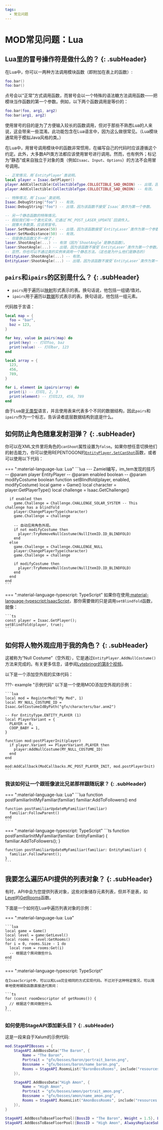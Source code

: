 ```yaml
---
tags:
  - 常见问题
---
```


# MOD常见问题：Lua

## Lua里的冒号操作符是做什么的？ {: .subHeader}

在Lua中，你可以一两种方法调用模块函数（即附加在表上的函数）:

```lua
foo.bar()
foo:bar()
```

点号会以“正常”方式调用函数，而冒号会以一个特殊的语法糖方法调用函数——把模块当作函数的第一个参数。例如，以下两个函数调用是等价的：

```lua
foo.bar(foo, arg1, arg2)
foo:bar(arg1, arg2)
```

使用冒号的目的是为了方便输入较长的函数调用，但对于那些不熟悉Lua的人来说，这会带来一些混淆。此功能包含在Lua语言中，因为这么做很常见。（Lua模块通常用于模拟Java风格的类。）

在Lua中，用冒号调用模块中的函数非常惯用，在编写自己的代码时应该遵循这个约定。此外，大多数API类方法都应该使用冒号进行调用。然而，也有例外；标记为“静态”或来自独立于对象的类（例如`Isaac`、`Input`、`Options`）的方法不会用冒号调用。

```lua
-- 正常情况，用`EntityPlayer`类说明。
local player = Isaac.GetPlayer()
player.AddCollectible(CollectibleType.COLLECTIBLE_SAD_ONION) -- 出错，因为该函数接受`EntityPlayer`类作为第一个参数。
player:AddCollectible(CollectibleType.COLLECTIBLE_SAD_ONION) -- 有效。

-- 特殊情况，用`Isaac`类说明。
Isaac.DebugString("foo") -- 有效。
Isaac:DebugString("foo") -- 出错，因为该函数不接受`Isaac`类作为第一个参数。

-- 另一个静态函数的特殊情况。
-- 假如我们有一个激光实体，它通过`MC_POST_LASER_UPDATE`回调传入。
-- 就像大多数类，应该用冒号。
laser.SetMaxDistance(50) -- 出错，因为该函数接受`EntityLaser`类作为第一个参数。
laser:SetMaxDistance(50) -- 有效。
-- 但是静态函数又不一样了：
laser.ShootAngle(...) -- 有效（因为`ShootAngle`是静态函数）。
laser:ShootAngle(...) -- 出错，因为该函数不接受`EntityLaser`类作为第一个参数。
-- 显然，你也可以不通过类的实例来调用一个静态方法。（这也是为什么他们是静态的）
EntityLaser.ShootAngle(...) -- 有效。
EntityLaser:ShootAngle(...) -- 出错，因为该函数不接受`EntityLaser`类作为第一个参数。
```

## `pairs`和`ipairs`的区别是什么？ {: .subHeader}

- `pairs`用于遍历以[映射](https://en.wikipedia.org/wiki/Associative_array)形式表示的表。换句话说，他包括一组键/值对。
- `ipairs`用于遍历以[数据](https://en.wikipedia.org/wiki/Array_data_structure)形式表示的表。换句话说，他包括一组元素。

代码胜于言语：

```lua
local map = {
  foo = "bar",
  baz = 123,
}

for key, value in pairs(map) do
  print(key) -- 打印foo, baz
  print(value) -- 打印bar, 123
end
```

```lua
local array = {
  123,
  456,
  789,
}

for i, element in ipairs(array) do
  print(i) -- 打印1, 2, 3
  print(element) -- 打印123, 456, 789
end
```

由于Lua是[无类型](https://www.tutorialspoint.com/What-are-the-differences-between-untyped-and-dynamically-typed-programming-languages)语言，并且使用表来代表多个不同的数据结构，因此`pairs`和`ipairs`作为一个标志，告诉读者底层数据结构到底是什么。

## 如何防止角色随意发射泪弹？ {: .subHeader}

你可以在XML文件里将角色的`canShoot`属性设置为`false`。如果你想任意切换他们的射击能力，你可以使用REPENTOGON的[`EntityPlayer.SetCanShot`](https://repentogon.com/EntityPlayer.html#setcanshoot)函数，或者可以使用以下代码：

=== ":material-language-lua: Lua"
    ```lua
    --- Zamiel编写，im_tem发现的技巧
    -- @param player EntityPlayer
    -- @param enabled boolean
    -- @param modifyCostume boolean
    function setBlindfold(player, enabled, modifyCostume)
      local game = Game()
      local character = player:GetPlayerType()
      local challenge = Isaac.GetChallenge()

      if enabled then
        game.Challenge = Challenge.CHALLENGE_SOLAR_SYSTEM -- This challenge has a blindfold
        player:ChangePlayerType(character)
        game.Challenge = challenge

        -- 自动应用角色外观。
        if not modifyCostume then
          player:TryRemoveNullCostume(NullItemID.ID_BLINDFOLD)
        end
      else
        game.Challenge = Challenge.CHALLENGE_NULL
        player:ChangePlayerType(character)
        game.Challenge = challenge

        if modifyCostume then
          player:TryRemoveNullCostume(NullItemID.ID_BLINDFOLD)
        end
      end
    end
    ```

=== ":material-language-typescript: TypeScript"
   如果你在使用[:material-language-typescript:IsaacScript](https://isaacscript.github.io/)，那你需要做的只是调用`setBlindfold`函数，就像：

    ```ts
    const player = Isaac.GetPlayer();
    setBlindfold(player, true);
    ```

## 如何将人物外观应用于我的角色？ {: .subHeader}

这被称为“Null Costume”（空外观），它是通过`EntityPlayer.AddNullCostume()`方法来完成的。有关更多信息，请参阅[Lytebringr的第8个视频](https://www.youtube.com/watch?v=R1CdCyGL1DQ&list=PLMZJyHSWa_My5DDoTQcKCgs475xIpQHSF&index=9)。

以下是一个添加空外观的实体代码：

???- example "示例代码"
    以下是一个使用MOD添加空外观的示例：

    ```lua
    local mod = RegisterMod("My Mod", 1)
    local MY_NULL_COSTUME_ID = Isaac.GetCostumeIdByPath("gfx/characters/bar.anm2")

    -- For EntityType.ENTITY_PLAYER (1)
    local PlayerVariant = {
      PLAYER = 0,
      COOP_BABY = 1,
    }

    function mod:postPlayerInit(player)
      if player.Variant == PlayerVariant.PLAYER then
        player:AddNullCostume(MY_NULL_COSTUME_ID)
      end
    end

    mod:AddCallback(ModCallbacks.MC_POST_PLAYER_INIT, mod.postPlayerInit)
    ```

### 我该如何让一个跟班像波比兄弟那样跟随玩家？ {: .subHeader}

=== ":material-language-lua: Lua"
    ```lua
    function postFamiliarInitMyFamiliar(familiar)
      familiar:AddToFollowers()
    end

    function postFamiliarUpdateMyFamiliar(familiar)
      familiar:FollowParent()
    end
    ```

=== ":material-language-typescript: TypeScript"
    ```ts
    function postFamiliarInitMyFamiliar(familiar: EntityFamiliar) {
      familiar.AddToFollowers();
    }

    function postFamiliarUpdateMyFamiliar(familiar: EntityFamiliar) {
      familiar.FollowParent();
    }
    ```

## 我要怎么遍历API提供的列表对象？ {: .subHeader}

有时，API中会为您提供列表对象，这些对象储存元素列表，但并不是表，如[Level](../Level.md)的[GetRooms](../Level.md#getrooms)函数。

下面是一个如何在Lua中遍历列表对象的示例：

=== ":material-language-lua: Lua"

    ```lua
    local game = Game()
    local level = game:GetLevel()
    local rooms = level:GetRooms()
    for i = 0, rooms.Size - 1 do
      local room = rooms:Get(i)
      -- 根据这个房间做些什么
    end
    ```

=== ":material-language-typescript: TypeScript"

    在IsaacScript中，可以以和Lua完全相同的方式实现代码。不过对于这种特定情况，可以简单地使用辅助函数直接迭代房间：

    ```ts
    for (const roomDescriptor of getRooms()) {
      // 根据这个房间做些什么
    }
    ```

### 如何使用StageAPI添加新头目？ {: .subHeader}

这是一段来自于Xalum的示例代码:

```lua
mod.StageAPIBosses = {
    StageAPI.AddBossData("The Baron", {
        Name = "The Baron",
        Portrait = "gfx/bosses/baron/portrait_baron.png",
        Bossname = "gfx/bosses/baron/name_baron.png",
        Rooms = StageAPI.RoomsList("BaronBossRooms", include("resources.luarooms.boss_baron"))
    }),

    StageAPI.AddBossData("High Amon", {
        Name = "High Amon",
        Portrait = "gfx/bosses/amon/portrait_amon.png",
        Bossname = "gfx/bosses/amon/name_amon.png",
        Rooms = StageAPI.RoomsList("AmonBossRooms", include("resources.luarooms.boss_amon"))
    }),
}

StageAPI.AddBossToBaseFloorPool({BossID = "The Baron", Weight = 1.5}, LevelStage.STAGE3_1, StageType.STAGETYPE_REPENTANCE)
StageAPI.AddBossToBaseFloorPool({BossID = "High Amon", AlwaysReplaceSubtype = 83, OnlyReplaceSubtype = 83}, LevelStage.STAGE2_1, StageType.STAGETYPE_REPENTANCE_B)
```